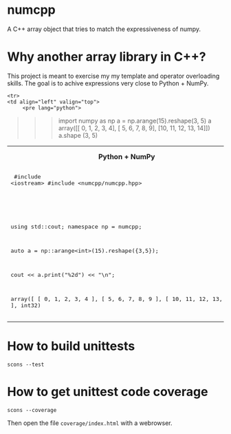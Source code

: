 numcpp
======

A C++ array object that tries to match the expressiveness of numpy.


Why another array library in C++?
=================================

This project is meant to exercise my my template and operator overloading skills.  The goal
is to achive expressions very close to Python + NumPy.

<table>
    <tr>
        <th>Python + NumPy</th>
        <th>C++ + numcpp</th>
    </tr>

    <tr>
    <td align="left" valign="top">
         <pre lang="python">
>>> import numpy as np
>>> a = np.arange(15).reshape(3, 5)
>>> a
array([[ 0,  1,  2,  3,  4],
       [ 5,  6,  7,  8,  9],
       [10, 11, 12, 13, 14]])
>>> a.shape
(3, 5)
         </pre>
    </td>
    <td align="left" valign="top">
        <pre lang="c++">
#include &lt;iostream&gt;
#include &lt;numcpp/numcpp.hpp&gt;

using std::cout;
namespace np = numcpp;

auto a = np::arange&lt;int&gt;(15).reshape({3,5});

cout << a.print("%2d") << "\n";

array([
    [  0,  1,  2,  3,  4 ],
    [  5,  6,  7,  8,  9 ],
    [ 10, 11, 12, 13, 14 ],
], int32)
        </pre>
    </td>
</table>


How to build unittests
======================

`scons --test`


How to get unittest code coverage
=================================

`scons --coverage`

Then open the file `coverage/index.html` with a webrowser.
